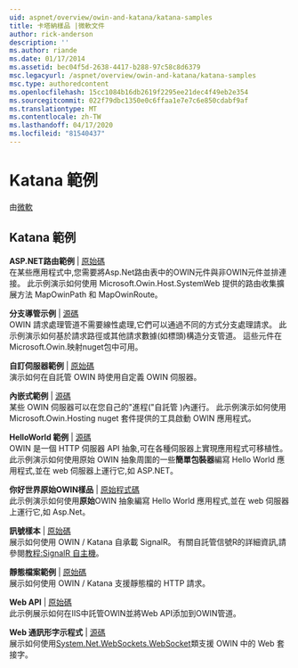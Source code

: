 ```yaml
---
uid: aspnet/overview/owin-and-katana/katana-samples
title: 卡塔納樣品 |微軟文件
author: rick-anderson
description: ''
ms.author: riande
ms.date: 01/17/2014
ms.assetid: bec04f5d-2638-4417-b288-97c58c8d6379
msc.legacyurl: /aspnet/overview/owin-and-katana/katana-samples
msc.type: authoredcontent
ms.openlocfilehash: 15cc1084b16db2619f2295ee21dec4f49eb2e354
ms.sourcegitcommit: 022f79dbc1350e0c6ffaa1e7e7c6e850cdabf9af
ms.translationtype: MT
ms.contentlocale: zh-TW
ms.lasthandoff: 04/17/2020
ms.locfileid: "81540437"
---
```

# <a name="katana-samples"></a>Katana 範例

由[微軟](https://github.com/microsoft)

## <a name="katana-samples"></a>Katana 範例

**ASP.NET路由範例** | [原始碼](https://github.com/aspnet/samples/tree/master/samples/aspnet/Katana/AspNetRoutes)  
在某些應用程式中,您需要將Asp.Net路由表中的OWIN元件與非OWIN元件並排連接。 此示例演示如何使用 Microsoft.Owin.Host.SystemWeb 提供的路由收集擴展方法 MapOwinPath 和 MapOwinRoute。

**分支導管示例** | [源碼](https://github.com/aspnet/samples/tree/master/samples/aspnet/Katana/BranchingPipelines)  
OWIN 請求處理管道不需要線性處理,它們可以通過不同的方式分支處理請求。 此示例演示如何基於請求路徑或其他請求數據(如標頭)構造分支管道。 這些元件在Microsoft.Owin.映射nuget包中可用。

**自訂伺服器範例** | [原始碼](https://github.com/aspnet/samples/tree/master/samples/aspnet/Katana/CustomServer)   
演示如何在自託管 OWIN 時使用自定義 OWIN 伺服器。

**內嵌式範例** | [源碼](https://github.com/aspnet/samples/tree/master/samples/aspnet/Katana/Embedded)  
某些 OWIN 伺服器可以在您自己的&quot;進程(&quot;自託管 )內運行。 此示例演示如何使用 Microsoft.Owin.Hosting nuget 套件提供的工具啟動 OWIN 應用程式。

**HelloWorld 範例** | [源碼](https://github.com/aspnet/samples/tree/master/samples/aspnet/Katana/HelloWorld)  
OWIN 是一個 HTTP 伺服器 API 抽象,可在各種伺服器上實現應用程式可移植性。 此示例演示如何使用原始 OWIN 抽象周圍的一些**簡單包裝器**編寫 Hello World 應用程式,並在 web 伺服器上運行它,如 ASP.NET。

**你好世界原始OWIN樣品** | [原始程式碼](https://github.com/aspnet/samples/tree/master/samples/aspnet/Katana/HelloWorldRawOwin)  
此示例演示如何使用**原始**OWIN 抽象編寫 Hello World 應用程式,並在 web 伺服器上運行它,如 Asp.Net。

**訊號樣本** | [原始碼](https://github.com/aspnet/samples/tree/master/samples/aspnet/Katana/SignalR)  
展示如何使用 OWIN / Katana 自承載 SignalR。 有關自託管信號R的詳細資訊,請參閱[教程:SignalR 自主機](../../../signalr/overview/deployment/tutorial-signalr-self-host.md)。

**靜態檔案範例** | [原始碼](https://github.com/aspnet/samples/tree/master/samples/aspnet/Katana/StaticFilesSample)   
展示如何使用 OWIN / Katana 支援靜態檔的 HTTP 請求。

**Web API** | [原始碼](https://github.com/aspnet/samples/tree/master/samples/aspnet/Katana/WebApi)   
此示例展示如何在IIS中託管OWIN並將Web API添加到OWIN管道。

**Web 通訊形字示程式** | [源碼](https://github.com/aspnet/samples/tree/master/samples/aspnet/Katana/WebSocketSample)   
展示如何使用[System.Net.WebSockets.WebSocket](https://msdn.microsoft.com/library/system.net.websockets.websocket(v=vs.110).aspx)類支援 OWIN 中的 Web 套接字。
